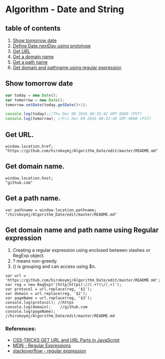 # Algorithm - Date and String

## table of contents
1. [Show tomorrow date](#show-tomorrow-date)
2. [Define Date.nextDay using prototype](#)
3. [Get URL](#get-url)
4. [Get a domain name](#get-domain-name)
5. [Get a path name](#get-a-path-name)
6. [Get domain and pathname using regular expression](#get-domain-name-and-path-name-using-regular-expression) 


## Show tomorrow date
```js
var today = new Date();
var tomorrow = new Date();
tomorrow.setDate(today.getDate()+1);

console.log(today);//Thu Dec 08 2016 08:35:42 GMT-0800 (PST)
console.log(tomorrow); //Fri Dec 09 2016 08:32:48 GMT-0800 (PST)
```

## Get URL.
```
window.location.href;
"https://github.com/hirokoymj/Algorithm_Date/edit/master/README.md"
```

## Get domain name.
```
window.location.host;
"github.com"
```

## Get a path name.
```
var pathname = window.location.pathname;
"/hirokoymj/Algorithm_Date/edit/master/README.md"
```

## Get domain name and path name using Regular expression
1. Creating a regular expression using enclosed between slashes or RegExp object.
2. ? means non-greedy.
3. () is grouping and can access using $n.

```
var url = 'https://github.com/hirokoymj/Algorithm_Date/edit/master/README.md';
var reg = new RegExp('(http|https)://(.+?)\/(.+)');
var protocol = url.replace(reg, '$1');
var domain = url.replace(reg, '$2');
var pageName = url.replace(reg, '$3');
console.log(protocol); //https
console.log(domain);	//github.com
console.log(pageName);	//hirokoymj/Algorithm_Date/edit/master/README.md
```

### References:
- [CSS-TRICKS GET URL and URL Parts in JavaScript](https://css-tricks.com/snippets/javascript/get-url-and-url-parts-in-javascript/)
- [MDN - Regular Expressions](https://developer.mozilla.org/en-US/docs/Web/JavaScript/Guide/Regular_Expressions)
- [stackoverflow - regular expression](http://stackoverflow.com/questions/3809401/what-is-a-good-regular-expression-to-match-a-url)
